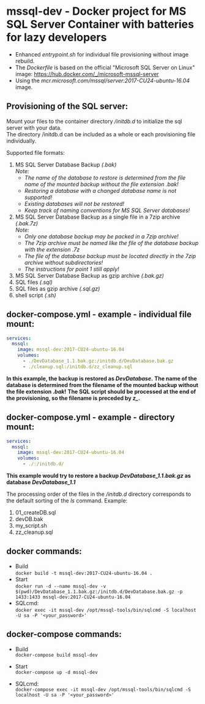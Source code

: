 mssql-dev - Docker project for MS SQL Server Container with batteries for lazy developers
=====

* Enhanced _entrypoint.sh_ for individual file provisioning without image rebuild.
* The _Dockerfile_ is based on the official "Microsoft SQL Server on Linux" image:
  https://hub.docker.com/_/microsoft-mssql-server
* Using the _mcr.microsoft.com/mssql/server:2017-CU24-ubuntu-16.04_ image.

Provisioning of the SQL server:
-----

Mount your files to the container directory _/initdb.d_ to initialize the sql server with your data.  
The directory /initdb.d can be included as a whole or each provisioning file individually.  

Supported file formats:  
1. MS SQL Server Database Backup _(.bak)_  
   _Note:_
      * _The name of the database to restore is determined from the file name of the mounted backup without the file extension .bak!_  
      * _Restoring a database with a changed database name is not supported!_
      * _Existing databases will not be restored!_
      * _Keep track of naming conventions for MS SQL Server databases!_
2. MS SQL Server Database Backup as a single file in a 7zip archive _(.bak.7z)_  
   _Note:_
      * _Only one database backup may be packed in a 7zip archive!_  
      * _The 7zip archive must be named like the file of the database backup with the extension .7z_  
      * _The file of the database backup must be located directly in the 7zip archive without subdirectories!_  
      * _The instructions for point 1 still apply!_
3. MS SQL Server Database Backup as gzip archive _(.bak.gz)_  
4. SQL files _(.sql)_
5. SQL files as gzip archive _(.sql.gz)_
6. shell script _(.sh)_


docker-compose.yml - example - individual file mount:
-----
```yaml
services: 
  mssql:
    image: mssql-dev:2017-CU24-ubuntu-16.04
    volumes:
      - ./DevDatabase_1.1.bak.gz:/initdb.d/DevDatabase.bak.gz
      - ./cleanup.sql:/initdb.d/zz_cleanup.sql
```  
**In this example, the backup is restored as _DevDatabase_.**
**The name of the database is determined from the filename of the mounted backup without the file extension _.bak_!**
**The SQL script should be processed at the end of the provisioning, so the filename is preceded by _z\__.**


docker-compose.yml - example - directory mount:
-----
```yaml
services: 
  mssql:
    image: mssql-dev:2017-CU24-ubuntu-16.04
    volumes:
      - ./:/initdb.d/
```  
**This example would try to restore a backup _DevDatabase\_1.1.bak.gz_ as database _DevDatabase\_1.1_**


The processing order of the files in the _/initdb.d_ directory corresponds to the default sorting of the _ls_ command.
Example:
1. 01_createDB.sql
2. devDB.bak
3. my_script.sh
4. zz_cleanup.sql

docker commands:
-----
* Build  
    `docker build -t mssql-dev:2017-CU24-ubuntu-16.04 .`
* Start  
    `docker run -d --name mssql-dev -v $(pwd)/DevDatabase_1.1.bak.gz:/initdb.d/DevDatabase.bak.gz -p 1433:1433 mssql-dev:2017-CU24-ubuntu-16.04`
* SQLcmd:  
    `docker exec -it mssql-dev /opt/mssql-tools/bin/sqlcmd -S localhost -U sa -P '<your_password>'`

docker-compose commands:
-----

* Build  
    `docker-compose build mssql-dev`

* Start  
    `docker-compose up -d mssql-dev`

* SQLcmd:  
    `docker-compose exec -it mssql-dev /opt/mssql-tools/bin/sqlcmd -S localhost -U sa -P '<your_password>'`
